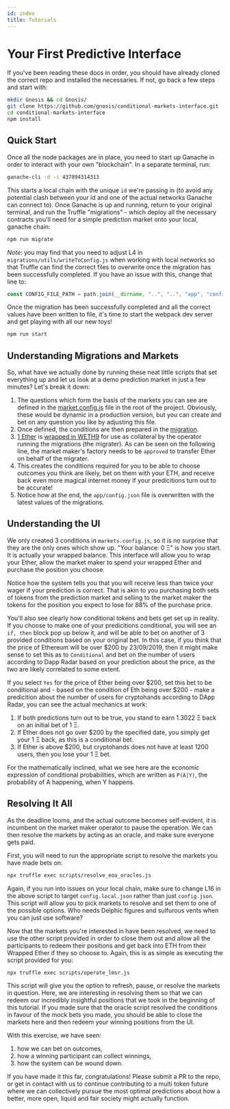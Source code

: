 ```yaml
---
id: index
title: Tutorials
---
```


# Your First Predictive Interface

If you've been reading these docs in order, you should have already cloned the correct repo and installed the necessaries. If not, go back a few steps and start with:

```bash
mkdir Gnosis && cd Gnosis/
git clone https://github.com/gnosis/conditional-markets-interface.git
cd conditional-markets-interface
npm install
```

## Quick Start

Once all the node packages are in place, you need to start up Ganache in order to interact with your own "blockchain". In a separate terminal, run:

```bash
ganache-cli -d -i 437894314313
```

This starts a local chain with the unique `id` we're passing in (to avoid any potential clash between your id and one of the actual networks Ganache can connect to). Once Ganache is up and running, return to your original terminal, and run the Truffle "migrations" - which deploy all the necessary contracts you'll need for a simple prediction market onto your local, ganache chain:

```bash
npm run migrate
```

*Note*: you may find that you need to adjust L4 in `migrations/utils/writeToConfig.js` when working with local networks so that Truffle can find the correct files to overwrite once the migration has been successfully completed. If you have an issue with this, change that line to:

```js
const CONFIG_FILE_PATH = path.join(__dirname, "..", "..", "app", "config.local.json");
```

Once the migration has been successfully completed and all the correct values have been written to file, it's time to start the webpack dev server and get playing with all our new toys!

```bash
npm run start
```

## Understanding Migrations and Markets

So, what have we actually done by running these neat little scripts that set everything up and let us look at a demo prediction market in just a few minutes? Let's break it down:

1. The questions which form the basis of the markets you can see are defined in the [market.config.js](https://github.com/gnosis/conditional-markets-interface/blob/master/markets.config.js) file in the root of the project. Obviously, these would be dynamic in a production version, but you can create and bet on any question you like by adjusting this file.
2. Once defined, the conditions are then prepared in the [migration](https://github.com/gnosis/conditional-markets-interface/blob/master/migrations/11_prepare_conditions.js#L9).
3. [1 Ether](https://github.com/gnosis/conditional-markets-interface/blob/master/migrations/utils/deploy-config.js#L2) is [wrapped in WETH9](https://github.com/gnosis/conditional-markets-interface/blob/master/migrations/12_create_lmsr_mm.js#L27) for use as collateral by the operator running the migrations (the migrater). As can be seen on the following line, the market maker's factory needs to be `approved` to transfer Ether on behalf of the migrater. 
4. This creates the conditions required for you to be able to choose outcomes you think are likely, bet on them with your ETH, and receive back even more magical internet money if your predicitions turn out to be accurate!
5. Notice how at the end, the `app/config.json` file is overwritten with the latest values of the migrations.

## Understanding the UI

We only created 3 conditions in `markets.config.js`, so it is no surprise that they are the only ones which show up. "Your balance: 0 Ξ" is how you start. It is actually your wrapped balance. This interface will allow you to wrap your Ether, allow the market maker to spend your wrapped Ether and purchase the position you choose.

Notice how the system tells you that you will receive less than twice your wager if your prediction is correct. That is akin to you purchasing both sets of tokens from the prediction market and selling to the market maker the tokens for the position you expect to lose for 88% of the purchase price.

You'll also see clearly how conditional tokens and bets get set up in reality. If you choose to make one of your predicitions conditional, you will see an `if, then` block pop up below it, and will be able to bet on another of 3 provided conditions based on your original bet. In this case, if you think that the price of Ethereum will be over $200 by 23/09/2019, then it might make sense to set this as to `Conditional` and bet on the number of users according to Dapp Radar based on your prediction about the price, as the two are likely correlated to some extent.

If you select `Yes` for the price of Ether being over $200, set this bet to be conditional and - based on the condition of Eth being over $200 - make a predicition about the number of users for cryptohands according to DApp Radar, you can see the actual mechanics at work:

1. If both predictions turn out to be true, you stand to earn 1.3022 Ξ back on an initial bet of 1 Ξ.
2. If Ether does not go over $200 by the specified date, you simply get your 1 Ξ back, as this is a conditional bet.
3. If Ether is above $200, but cryptohands does not have at least 1200 users, then you lose your 1 Ξ bet.

For the mathematically inclined, what we see here are the economic expression of conditional probabilities, which are written as `P(A|Y)`, the probability of A happening, when Y happens.

## Resolving It All

As the deadline looms, and the actual outcome becomes self-evident, it is incumbent on the market maker operator to pause the operation. We can then resolve the markets by acting as an oracle, and make sure everyone gets paid.

First, you will need to run the appropriate script to resolve the markets you have made bets on:

```bash
npx truffle exec scripts/resolve_eoa_oracles.js
```

Again, if you run into issues on your local chain, make sure to change L16 in the above script to target `config.local.json` rather than just `config.json`. This script will allow you to pick markets to resolve and set them to one of the possible options. Who needs Delphic figures and sulfurous vents when you can just use software?

Now that the markets you're interested in have been resolved, we need to use the other script provided in order to close them out and allow all the participants to redeem their positions and get back into ETH from their Wrapped Ether if they so choose to. Again, this is as simple as executing the script provided for you:

```bash
npx truffle exec scripts/operate_lmsr.js
```

This script will give you the option to refresh, pause, or resolve the markets in question. Here, we are interesting in resolving them so that we can redeem our incredibly insightful positions that we took in the beginning of this tutorial. If you made sure that the oracle script resolved the conditions in favour of the mock bets you made, you should be able to close the markets here and then redeem your winning positions from the UI.

With this exercise, we have seen:

1. how we can bet on outcomes,
2. how a winning participant can collect winnings,
3. how the system can be wound down.

If you have made it this far, congratulations! Please submit a PR to the repo, or get in contact with us to continue contributing to a multi token future where we can collectively pursue the most optimal predictions about how a better, more open, liquid and fair society might actually function.


